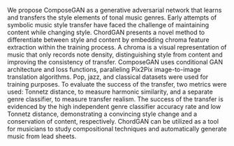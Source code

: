 We propose ComposeGAN as a generative adversarial network that learns and transfers the style elements of tonal music genres. Early attempts of symbolic music style transfer have faced the challenge of maintaining content while changing style. ChordGAN presents a novel method to differentiate between style and content by embedding chroma feature extraction within the training process. A chroma is a visual representation of music that only records note density, distinguishing style from content and improving the consistency of transfer. ComposeGAN uses conditional GAN architecture and loss functions, paralleling Pix2Pix image-to-image translation algorithms. Pop, jazz, and classical datasets were used for training purposes. To evaluate the success of the transfer, two metrics were used: Tonnetz distance, to measure harmonic similarity, and a separate genre classifier, to measure transfer realism. The success of the transfer is evidenced by the high independent genre classifier accuracy rate and low Tonnetz distance, demonstrating a convincing style change and a conservation of content, respectively. ChordGAN can be utilized as a tool for musicians to study compositional techniques and automatically generate music from lead sheets.
